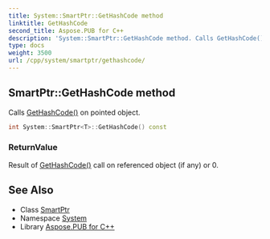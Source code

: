 ```yaml
---
title: System::SmartPtr::GetHashCode method
linktitle: GetHashCode
second_title: Aspose.PUB for C++
description: 'System::SmartPtr::GetHashCode method. Calls GetHashCode() on pointed object in C++.'
type: docs
weight: 3500
url: /cpp/system/smartptr/gethashcode/
---
```

## SmartPtr::GetHashCode method


Calls [GetHashCode()](./) on pointed object.

```cpp
int System::SmartPtr<T>::GetHashCode() const
```


### ReturnValue

Result of [GetHashCode()](./) call on referenced object (if any) or 0.

## See Also

* Class [SmartPtr](../)
* Namespace [System](../../)
* Library [Aspose.PUB for C++](../../../)
